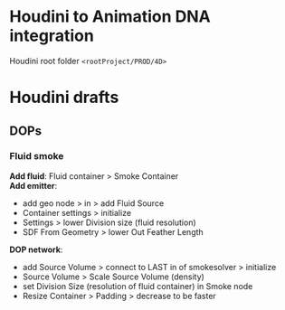# Houdini to Animation DNA integration
Houdini root folder `<rootProject/PROD/4D>`

# Houdini drafts
## DOPs
### Fluid smoke
**Add fluid**: Fluid container > Smoke Container  
**Add emitter**:
- add geo node > in > add Fluid Source
- Container settings > initialize
- Settings > lower Division size (fluid resolution) 
- SDF From Geometry > lower Out Feather Length  

**DOP network**:
- add Source Volume > connect to LAST in of smokesolver > initialize
- Source Volume > Scale Source Volume (density)
- set Division Size (resolution of fluid container) in Smoke node
- Resize Container > Padding > decrease to be faster

